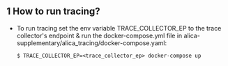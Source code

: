 ## 1 How to run tracing?

- To run tracing set the env variable TRACE_COLLECTOR_EP to the trace collector's endpoint & run the docker-compose.yml file in
alica-supplementary/alica_tracing/docker-compose.yaml:

  `$ TRACE_COLLECTOR_EP=<trace_collector_ep> docker-compose up`